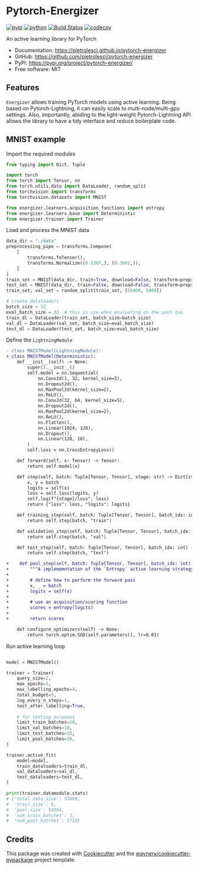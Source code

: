 # Pytorch-Energizer


[![pypi](https://img.shields.io/pypi/v/pytorch-energizer.svg)](https://pypi.org/project/pytorch-energizer/)
[![python](https://img.shields.io/pypi/pyversions/pytorch-energizer.svg)](https://pypi.org/project/pytorch-energizer/)
[![Build Status](https://github.com/pietrolesci/pytorch-energizer/actions/workflows/dev.yml/badge.svg)](https://github.com/pietrolesci/pytorch-energizer/actions/workflows/dev.yml)
[![codecov](https://codecov.io/gh/pietrolesci/pytorch-energizer/branch/main/graphs/badge.svg)](https://codecov.io/github/pietrolesci/pytorch-energizer)



An active learning library for PyTorch


* Documentation: <https://pietrolesci.github.io/pytorch-energizer>
* GitHub: <https://github.com/pietrolesci/pytorch-energizer>
* PyPI: <https://pypi.org/project/pytorch-energizer/>
* Free software: MIT


## Features

`Energizer` allows training PyTorch models using active learning. Being based on Pytorch-Lightning, it can easily scale to multi-node/multi-gpu settings. Also, importantly, abiding to the light-weight Pytorch-Lightning API allows the library to have a tidy interface and reduce boilerplate code.


## MNIST example

Import the required modules

```python
from typing import Dict, Tuple

import torch
from torch import Tensor, nn
from torch.utils.data import DataLoader, random_split
from torchvision import transforms
from torchvision.datasets import MNIST

from energizer.learners.acquisition_functions import entropy
from energizer.learners.base import Deterministic
from energizer.trainer import Trainer
```

Load and process the MNIST data

```python
data_dir = "./data"
preprocessing_pipe = transforms.Compose(
    [
        transforms.ToTensor(),
        transforms.Normalize((0.1307,), (0.3081,)),
    ]
)
train_set = MNIST(data_dir, train=True, download=False, transform=preprocessing_pipe)
test_set = MNIST(data_dir, train=False, download=False, transform=preprocessing_pipe)
train_set, val_set = random_split(train_set, [55000, 5000])

# create dataloaders
batch_size = 32
eval_batch_size = 32  # this is use when evaluating on the pool too
train_dl = DataLoader(train_set, batch_size=batch_size)
val_dl = DataLoader(val_set, batch_size=eval_batch_size)
test_dl = DataLoader(test_set, batch_size=eval_batch_size)
```

Define the `LightningModule`

```diff
- class MNISTModel(LightningModule):
+ class MNISTModel(Deterministic):
    def __init__(self) -> None:
        super().__init__()
        self.model = nn.Sequential(
            nn.Conv2d(1, 32, kernel_size=5),
            nn.Dropout2d(),
            nn.MaxPool2d(kernel_size=2),
            nn.ReLU(),
            nn.Conv2d(32, 64, kernel_size=5),
            nn.Dropout2d(),
            nn.MaxPool2d(kernel_size=2),
            nn.ReLU(),
            nn.Flatten(),
            nn.Linear(1024, 128),
            nn.Dropout(),
            nn.Linear(128, 10),
        )
        self.loss = nn.CrossEntropyLoss()

    def forward(self, x: Tensor) -> Tensor:
        return self.model(x)

    def step(self, batch: Tuple[Tensor, Tensor], stage: str) -> Dict[str, Tensor]:
        x, y = batch
        logits = self(x)
        loss = self.loss(logits, y)
        self.log(f"{stage}/loss", loss)
        return {"loss": loss, "logits": logits}

    def training_step(self, batch: Tuple[Tensor, Tensor], batch_idx: int) -> Dict[str, Tensor]:
        return self.step(batch, "train")

    def validation_step(self, batch: Tuple[Tensor, Tensor], batch_idx: int) -> Dict[str, Tensor]:
        return self.step(batch, "val")

    def test_step(self, batch: Tuple[Tensor, Tensor], batch_idx: int) -> Dict[str, Tensor]:
        return self.step(batch, "test")

+    def pool_step(self, batch: Tuple[Tensor, Tensor], batch_idx: int) -> Tensor:
+        """A implememntation of the `Entropy` active learning strategy."""
+
+        # define how to perform the forward pass
+        x, _ = batch
+        logits = self(x)
+
+        # use an acquisition/scoring function
+        scores = entropy(logits)
+
+        return scores

    def configure_optimizers(self) -> None:
        return torch.optim.SGD(self.parameters(), lr=0.01)
```

Run active learning loop

```python

model = MNISTModel()

trainer = Trainer(
    query_size=2,
    max_epochs=3,
    max_labelling_epochs=4,
    total_budget=5,
    log_every_n_steps=1,
    test_after_labelling=True,
    
    # for testing purposes
    limit_train_batches=10,
    limit_val_batches=10,
    limit_test_batches=10,
    limit_pool_batches=10,
)

trainer.active_fit(
    model=model,
    train_dataloaders=train_dl,
    val_dataloaders=val_dl,
    test_dataloaders=test_dl,
)

print(trainer.datamodule.stats)
# {'total_data_size': 55000,
#  'train_size': 6,
#  'pool_size': 54994,
#  'num_train_batches': 1,
#  'num_pool_batches': 1719}
```





## Credits

This package was created with [Cookiecutter](https://github.com/audreyr/cookiecutter) and the [waynerv/cookiecutter-pypackage](https://github.com/waynerv/cookiecutter-pypackage) project template.
